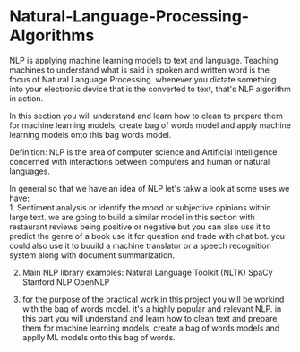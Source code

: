 # Natural-Language-Processing-Algorithms
NLP is applying machine learning models to text and language.  Teaching machines to understand what is said in spoken and written word is the focus of Natural Language Processing. whenever  you dictate something into your electronic device that is the converted to text, that's NLP algorithm in action.

In this section you will understand and learn how to clean to prepare them for machine learning models, create bag of words model and apply machine learning models onto this bag words model.

Definition: NLP is the area of computer science and Artificial Intelligence concerned with interactions between computers and human or natural languages.

In general so that we have an idea of NLP let's takw a look at some uses we have:  
       1. Sentiment analysis or identify the mood or subjective opinions within large text. we are going to build a similar model in this            section with restaurant reviews being positive or negative but you can also use it to predict the genre of a book use it for              question and trade with chat bot. you could also use it to buuild a machine translator or a speech recognition system along      with          document summarization.

   2. Main NLP library examples:
       Natural Language Toolkit (NLTK)
       SpaCy
       Stanford NLP
       OpenNLP
       
   3. for the purpose of the practical work in this project you will be workind with the bag of words model. it's a highly popular and 
      relevant NLP. in this part you will understand and learn how to clean text and prepare them for machine learning models, create a 
      bag of words models and applly ML models onto this bag of words.
